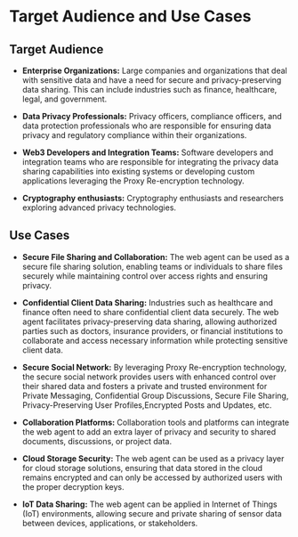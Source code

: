 # Target Audience and Use Cases

## Target Audience


* **Enterprise Organizations:** Large companies and organizations that deal with sensitive data and have a need for secure and privacy-preserving data sharing. This can include industries such as finance, healthcare, legal, and government.

* **Data Privacy Professionals:** Privacy officers, compliance officers, and data protection professionals who are responsible for ensuring data privacy and regulatory compliance within their organizations.

* **Web3 Developers and Integration Teams:** Software developers and integration teams who are responsible for integrating the privacy data sharing capabilities into existing systems or developing custom applications leveraging the Proxy Re-encryption technology.

* **Cryptography enthusiasts:** Cryptography enthusiasts and researchers exploring advanced privacy technologies.

## Use Cases



* **Secure File Sharing and Collaboration:** The web agent can be used as a secure file sharing solution, enabling teams or individuals to share files securely while maintaining control over access rights and ensuring privacy.

* **Confidential Client Data Sharing:** Industries such as healthcare and finance often need to share confidential client data securely. The web agent facilitates privacy-preserving data sharing, allowing authorized parties such as doctors, insurance providers, or financial institutions to collaborate and access necessary information while protecting sensitive client data.

* **Secure Social Network:** By leveraging Proxy Re-encryption technology, the secure social network provides users with enhanced control over their shared data and fosters a private and trusted environment for Private Messaging, Confidential Group Discussions, Secure File Sharing, Privacy-Preserving User Profiles,Encrypted Posts and Updates, etc.

* **Collaboration Platforms:** Collaboration tools and platforms can integrate the web agent to add an extra layer of privacy and security to shared documents, discussions, or project data.

* **Cloud Storage Security:** The web agent can be used as a privacy layer for cloud storage solutions, ensuring that data stored in the cloud remains encrypted and can only be accessed by authorized users with the proper decryption keys.

* **IoT Data Sharing:** The web agent can be applied in Internet of Things (IoT) environments, allowing secure and private sharing of sensor data between devices, applications, or stakeholders.







